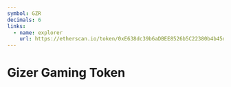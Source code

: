 ```yaml
---
symbol: GZR
decimals: 6
links:
  - name: explorer
    url: https://etherscan.io/token/0xE638dc39b6aDBEE8526b5C22380b4b45dAf46d8e
---
```


# Gizer Gaming Token
